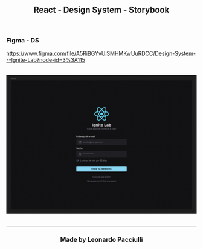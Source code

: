 <h2 align="center">React - Design System - Storybook</h2>

<br />

### Figma - DS
https://www.figma.com/file/A5RiBGYvUlSMHMKwUuRDCC/Design-System---Ignite-Lab?node-id=3%3A115

<br />

<div align="center">
  <img src="./src/assets/ds.png">
</div>

<br />

---

<h3 align="center">Made by Leonardo Pacciulli</h3>